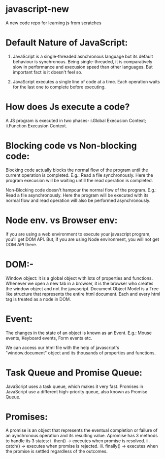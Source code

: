 # javascript-new
A new code repo for learning js from scratches

# Default Nature of JavaScript:
1. JavaScript is a single-threaded asnchronous language but its default behaviour is synchronous. Being single-threaded, it is comparatively slow in performance and execusion speed than other languages. But important fact is it doesn't feel so.  

2. JavaScript executes a single line of code at a time.
    Each operation waits for the last one to complete before executing.   

# How does Js execute a code?
A JS program is executed in two phases- i.Global Execusion Context;  ii.Function Execusion Context.

# Blocking code vs Non-blocking code:
Blocking code actually blocks the normal flow of the program until the current operation is completed. E.g.: Read a file synchronously. Here the program execusion will be waiting untill the read operation is completed.

Non-Blocking code doesn't hampour the normal flow of the program.
E.g.: Read a file asynchronously. Here the program will be executed with its normal flow and read operation will also be performed asynchronously.

# Node env. vs Browser env:
If you are using a web environment to execute your javascript program, you'll get DOM API. But, if you are using Node environment, you will not get DOM API there.

# DOM:-
Window object: It is a global object with lots of properties and functions.
Whenever we open a new tab in a browser, it is the browser who creates the window object and not the javascript.
Document Object Model is a Tree like structure that represents the entire html document. Each and every html tag is treated as a node in DOM.

# Event:
The changes in the state of an object is known as an Event. E.g.: Mouse events, Keyboard events, Form events etc.

We can access our html file with the help of javascript's "window.document" object and its thousands of properties and functions.

# Task Queue and Promise Queue:
JavaScript uses a task queue, which makes it very fast.
Promises in JavaScript use a different high-priority queue, also known as Promise Queue.

# Promises:
A promise is an object that represents the eventual completion or failure of an aynchronous operation and its resulting value. Apromise has 3 methods to handle its 3 states:
i. then() -> executes when promise is resolved.
ii. catch() -> executes when promise is rejected.
iii. finally() -> executes when the promise is settled regardless of the outcomes. 